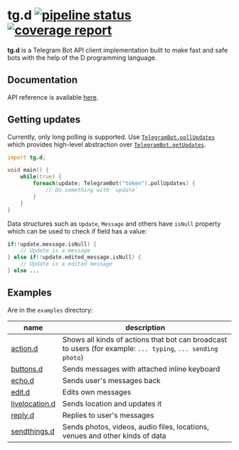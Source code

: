 tg.d [![pipeline status](https://gitlab.com/ohboi/tg.d/badges/master/pipeline.svg)](https://gitlab.com/ohboi/tg.d/pipelines)[![coverage report](https://gitlab.com/ohboi/tg.d/badges/master/coverage.svg)](https://gitlab.com/ohboi/tg.d/pipelines)
========

**tg.d** is a Telegram Bot API client implementation built to make fast and safe bots with the help of the D programming language.

## Documentation

API reference is available [here](ohboi.gitlab.io/tg.d).

## Getting updates

Currently, only long polling is supported. Use [`TelegramBot.pollUpdates`](https://ohboi.gitlab.io/tg.d/tg/d/TelegramBot.pollUpdates.html) which provides high-level abstraction over [`TelegramBot.getUpdates`](https://ohboi.gitlab.io/tg.d/tg/d/TelegramBot.getUpdates.html).

```D
import tg.d;

void main() {
	while(true) {
		foreach(update; TelegramBot("token").pollUpdates) {
			// Do something with `update`
		}
	}
}
```

Data structures such as `Update`, `Message` and others have `isNull` property which can be used to check if field has a value:
```D
if(!update.message.isNull) {
	// Update is a message
} else if(!update.edited_message.isNull) {
	// Update is a edited message
} else ...
```

## Examples

Are in the `examples` directory:

| name | description |
|------|-------------|
| [action.d](examples/action.d) | Shows all kinds of actions that bot can broadcast to users (for example: `... typing`, `... sending photo`)
| [buttons.d](examples/buttons.d) | Sends messages with attached inline keyboard |
| [echo.d](examples/echo.d) | Sends user's messages back |
| [edit.d](examples/edit.d) | Edits own messages |
| [livelocation.d](examples/livelocation.d) | Sends location and updates it |
| [reply.d](examples/reply.d) | Replies to user's messages |
| [sendthings.d](examples/sendthings.d) | Sends photos, videos, audio files, locations, venues and other kinds of data |